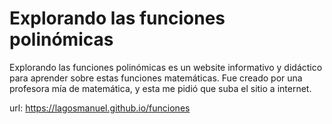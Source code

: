 # Explorando las funciones polinómicas
Explorando las funciones polinómicas es un website informativo y didáctico para aprender sobre estas funciones matemáticas. Fue creado por una profesora mía de matemática, y esta me pidió que suba el sitio a internet.

url: https://lagosmanuel.github.io/funciones

